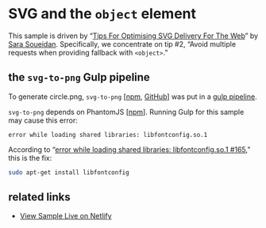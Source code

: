 # SVG and the `object` element

This sample is driven by “[Tips For Optimising SVG Delivery For The Web](https://calendar.perfplanet.com/2014/tips-for-optimising-svg-delivery-for-the-web/)” by [Sara Soueidan](http://sarasoueidan.com/). Specifically, we concentrate on tip #2, “Avoid multiple requests when providing fallback with `<object>`.”

## the `svg-to-png` Gulp pipeline

To generate circle.png, `svg-to-png` [[npm](https://www.npmjs.com/package/svg-to-png), [GitHub](https://github.com/filamentgroup/svg-to-png)] was put in a [gulp pipeline](./gulpfile.js).

`svg-to-png` depends on PhantomJS [[npm](https://www.npmjs.com/package/phantomjs-prebuilt)]. Running Gulp for this sample may cause this error:

```plaintext
error while loading shared libraries: libfontconfig.so.1
```

According to “[error while loading shared libraries: libfontconfig.so.1 #165](https://github.com/giakki/uncss/issues/165),” this is the fix:

```bash
sudo apt-get install libfontconfig
```

## related links

* [View Sample Live on Netlify](https://rasx-node-js.netlify.com/svg-and-object-element/)
